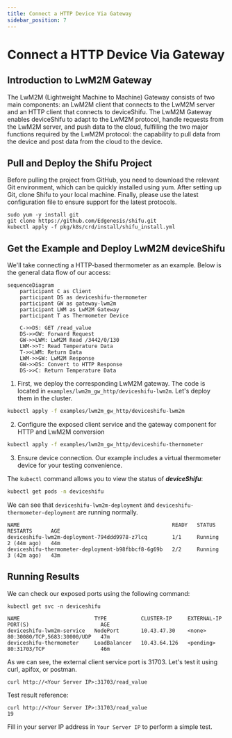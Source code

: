 ```yaml
---
title: Connect a HTTP Device Via Gateway
sidebar_position: 7
---
```


# Connect a HTTP Device Via Gateway

## Introduction to LwM2M Gateway

The LwM2M (Lightweight Machine to Machine) Gateway consists of two main components: an LwM2M client that connects to the LwM2M server and an HTTP client that connects to deviceShifu.  The LwM2M Gateway enables deviceShifu to adapt to the LwM2M protocol, handle requests from the LwM2M server, and push data to the cloud, fulfilling the two major functions required by the LwM2M protocol: the capability to pull data from the device and post data from the cloud to the device.

## Pull and Deploy the Shifu Project

Before pulling the project from GitHub, you need to download the relevant Git environment, which can be quickly installed using yum. After setting up Git, clone Shifu to your local machine. Finally, please use the latest configuration file to ensure support for the latest protocols.

```shell
sudo yum -y install git
git clone https://github.com/Edgenesis/shifu.git
kubectl apply -f pkg/k8s/crd/install/shifu_install.yml
```

## Get the Example and Deploy LwM2M deviceShifu

We'll take connecting a HTTP-based thermometer as an example. Below is the general data flow of our access:

```mermaid
sequenceDiagram
    participant C as Client
    participant DS as deviceshifu-thermometer
    participant GW as gateway-lwm2m
    participant LWM as LwM2M Gateway
    participant T as Thermometer Device

    C->>DS: GET /read_value
    DS->>GW: Forward Request
    GW->>LWM: LwM2M Read /3442/0/130
    LWM->>T: Read Temperature Data
    T->>LWM: Return Data
    LWM->>GW: LwM2M Response
    GW->>DS: Convert to HTTP Response
    DS->>C: Return Temperature Data
```

1. First, we deploy the corresponding LwM2M gateway. The code is located in `examples/lwm2m_gw_http/deviceshifu-lwm2m`. Let's deploy them in the cluster.

```bash
kubectl apply -f examples/lwm2m_gw_http/deviceshifu-lwm2m
```

2. Configure the exposed client service and the gateway component for HTTP and LwM2M conversion

```bash
kubectl apply -f examples/lwm2m_gw_http/deviceshifu-thermometer
```

3. Ensure device connection. Our example includes a virtual thermometer device for your testing convenience.

The `kubectl` command allows you to view the status of ***deviceShifu***:

```bash
kubectl get pods -n deviceshifu
```
We can see that `deviceshifu-lwm2m-deployment` and `deviceshifu-thermometer-deployment` are running normally.
```shell
NAME                                                 READY   STATUS    RESTARTS      AGE
deviceshifu-lwm2m-deployment-794ddd9978-z7lcq        1/1     Running   2 (44m ago)   44m
deviceshifu-thermometer-deployment-b98fbbcf8-6g69b   2/2     Running   3 (42m ago)   43m
```

## Running Results

We can check our exposed ports using the following command:

```shell
kubectl get svc -n deviceshifu
```

```shell
NAME                        TYPE           CLUSTER-IP     EXTERNAL-IP   PORT(S)                       AGE
deviceshifu-lwm2m-service   NodePort       10.43.47.30    <none>        80:30080/TCP,5683:30000/UDP   47m
deviceshifu-thermometer     LoadBalancer   10.43.64.126   <pending>     80:31703/TCP                  46m
```

As we can see, the external client service port is 31703. Let's test it using curl, apifox, or postman.

```shell
curl http://<Your Server IP>:31703/read_value
```

Test result reference:

```shell
curl http://<Your Server IP>:31703/read_value
19
```
Fill in your server IP address in `Your Server IP` to perform a simple test.
